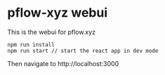 # pflow-xyz webui

This is the webui for pflow.xyz

```
npm run install 
npm run start // start the react app in dev mode
```
Then navigate to http://localhost:3000